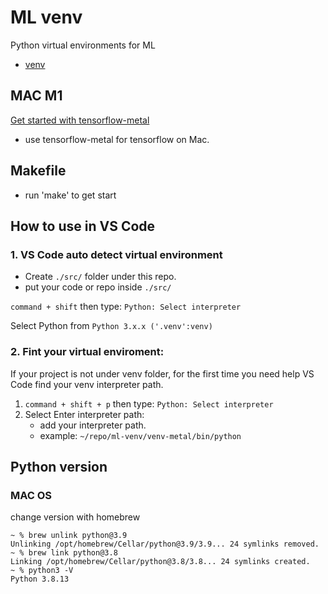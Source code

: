 # ML venv 

Python virtual environments for ML

- [venv](https://docs.python.org/3/library/venv.html)

## MAC M1

[Get started with tensorflow-metal](https://developer.apple.com/metal/tensorflow-plugin/)

- use tensorflow-metal for tensorflow on Mac.

## Makefile

- run 'make' to get start

## How to use in VS Code

### 1. VS Code auto detect virtual environment
- Create `./src/` folder under this repo.
- put your code or repo inside `./src/`

`command + shift` then type: `Python: Select interpreter`

Select Python from `Python 3.x.x ('.venv':venv)`

### 2. Fint your virtual enviroment:

If your project is not under venv folder, for the first time you need help VS Code find your venv interpreter path.

1. `command + shift + p` then type: `Python: Select interpreter`
2. Select Enter interpreter path:
    - add your interpreter path.
    - example: `~/repo/ml-venv/venv-metal/bin/python`

## Python version

### MAC OS

change version with homebrew

```
~ % brew unlink python@3.9
Unlinking /opt/homebrew/Cellar/python@3.9/3.9... 24 symlinks removed.
~ % brew link python@3.8
Linking /opt/homebrew/Cellar/python@3.8/3.8... 24 symlinks created.
~ % python3 -V
Python 3.8.13
```